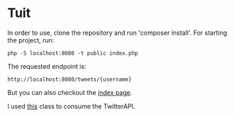 # Tuit

In order to use, clone the repository and run 'composer install'.
For starting the project, run:

	php -S localhost:8080 -t public index.php

The requested endpoint is:

	http://localhost:8080/tweets/{username}

But you can also checkout the [index page](http://localhost:8080).

I used [this](https://github.com/J7mbo/twitter-api-php/blob/master/TwitterAPIExchange.php) class to consume the TwitterAPI.